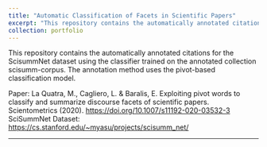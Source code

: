 ```yaml
---
title: "Automatic Classification of Facets in Scientific Papers"
excerpt: "This repository contains the automatically annotated citations for the ScisummNet dataset using the classifier trained on the annotated collection scisumm-corpus."
collection: portfolio
---
```

This repository contains the automatically annotated citations for the ScisummNet dataset using the classifier trained on the annotated collection scisumm-corpus. The annotation method uses the pivot-based classification model.

Paper: La Quatra, M., Cagliero, L. & Baralis, E. Exploiting pivot words to classify and summarize discourse facets of scientific papers. Scientometrics (2020). <a href="https://doi.org/10.1007/s11192-020-03532-3">https://doi.org/10.1007/s11192-020-03532-3</a>
<br>
SciSummNet Dataset: <a href="https://cs.stanford.edu/~myasu/projects/scisumm_net/">https://cs.stanford.edu/~myasu/projects/scisumm_net/</a>

<hr>
<div class="github-card" data-github="MorenoLaQuatra/Auto-Scientific-Annotation" data-width="400" data-height="252" data-theme="default"></div>
<script src="//cdn.jsdelivr.net/github-cards/latest/widget.js"></script>
